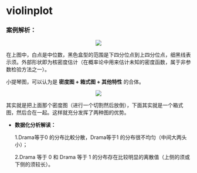 # violinplot


### 案例解析：

<div align=center> <img src='https://raw.githubusercontent.com/OneStepAndTwoSteps/Data_Analysis/master/static/%E5%8F%AF%E8%A7%86%E5%8C%96%E5%9B%BE%E8%A7%A3/1.png'/></div>

在上图中，白点是中位数，黑色盒型的范围是下四分位点到上四分位点，细黑线表示须。外部形状即为核密度估计（在概率论中用来估计未知的密度函数，属于非参数检验方法之一）。


小提琴图，可以认为是 __密度图 + 箱式图 + 其他特性__ 的合体。

<div align=center> <img src='https://raw.githubusercontent.com/OneStepAndTwoSteps/Data_Analysis/master/static/%E5%8F%AF%E8%A7%86%E5%8C%96%E5%9B%BE%E8%A7%A3/2.jpg'/></div>


其实就是把上面那个密度图（进行一个切割然后放倒），下面其实就是一个箱式图，然后合在一起。这样就充分发挥了两种图的优势。


*   __数据化分析解读：__

    1.Drama等于0 的分布比較分散，Drama等于1 的分布很不均匀（中间大两头小）；

    2.Drama 等于 0 和 Drama 等于 1 的分布存在比较明显的离散值（上侧的须或下侧的须较长）。
